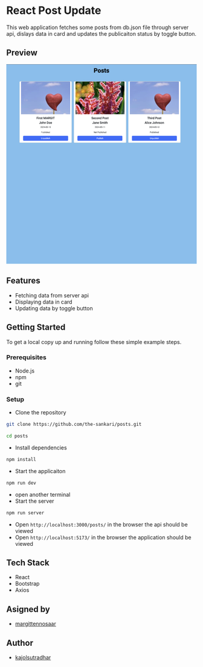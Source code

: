 # React Post Update

This web application fetches some posts from db.json file through server api, dislays data in card and updates the publicaiton status by toggle button.

## Preview

![preview](./src/assets/posts.png)

## Features

- Fetching data from server api
- Displaying data in card
- Updating data by toggle button

## Getting Started

To get a local copy up and running follow these simple example steps.

### Prerequisites

- Node.js
- npm
- git

### Setup

- Clone the repository

```bash
git clone https://github.com/the-sankari/posts.git
```

```bash
cd posts
```

- Install dependencies

```bash
npm install
```

- Start the applicaiton

```bash
npm run dev
```

- open another terminal
- Start the server

```bash
npm run server
```

- Open `http://localhost:3000/posts/` in the browser the api should be viewed
- Open `http://localhost:5173/` in the browser the application should be viewed

## Tech Stack

- React
- Bootstrap
- Axios

## Asigned by

- [margittennosaar](https://github.com/margittennosaar)

## Author

- [kajolsutradhar](https://github.com/the-sankari)
